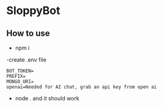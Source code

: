 # SloppyBot

## How to use

- npm i 

-create .env file

```
BOT_TOKEN=
PREFIX=
MONGO_URI=
openai=Needed for AI chat, grab an api key from open ai
```

- node . and it should work
